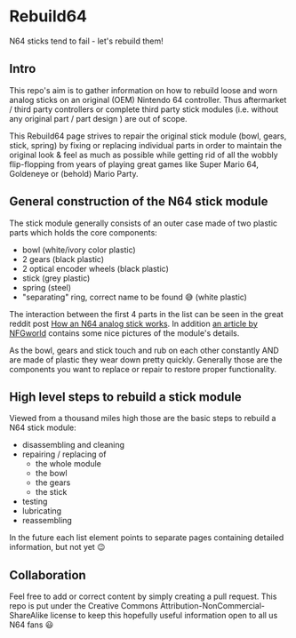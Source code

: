 # Rebuild64
N64 sticks tend to fail - let's rebuild them!

## Intro
This repo's aim is to gather information on how to rebuild loose and worn analog sticks on an original (OEM) Nintendo 64 controller. Thus aftermarket / third party controllers or complete third party stick modules (i.e. without any original part / part design ) are out of scope.

This Rebuild64 page strives to repair the original stick module (bowl, gears, stick, spring) by fixing or replacing individual parts in order to maintain the original look & feel as much as possible while getting rid of all the wobbly flip-flopping from years of playing great games like Super Mario 64, Goldeneye or (behold) Mario Party.

## General construction of the N64 stick module
The stick module generally consists of an outer case made of two plastic parts which holds the core components:
- bowl (white/ivory color plastic)
- 2 gears (black plastic)
- 2 optical encoder wheels (black plastic)
- stick (grey plastic)
- spring (steel)
- "separating" ring, correct name to be found :sweat_smile: (white plastic)

The interaction between the first 4 parts in the list can be seen in the great reddit post [How an N64 analog stick works](https://www.reddit.com/r/gaminggifs/comments/9hrsvc/how_an_n64_analog_stick_works/). In addition [an article by NFGworld](https://web.archive.org/web/20170107110048/https://nfgworld.com/mb/thread/447-Nintendo-s-N64-Pad-What-s-Inside) contains some nice pictures of the module's details.

As the bowl, gears and stick touch and rub on each other constantly AND are made of plastic they wear down pretty quickly. Generally those are the components you want to replace or repair to restore proper functionality.

## High level steps to rebuild a stick module

Viewed from a thousand miles high those are the basic steps to rebuild a N64 stick module:

- disassembling and cleaning
- repairing / replacing of
    - the whole module
    - the bowl
    - the gears
    - the stick
- testing
- lubricating
- reassembling

In the future each list element points to separate pages containing detailed information, but not yet :wink:

## Collaboration
Feel free to add or correct content by simply creating a pull request. This repo is put under the Creative Commons Attribution-NonCommercial-ShareAlike license to keep this hopefully useful information open to all us N64 fans :smiley: